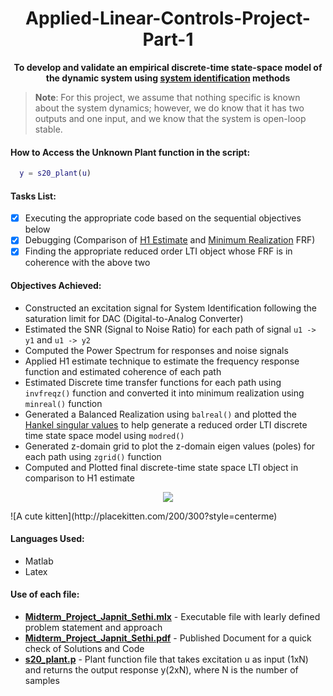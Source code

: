 # <div align="center">Applied-Linear-Controls-Project-Part-1</div>
**<div align="center">To develop and validate an empirical discrete-time state-space model of the dynamic system using [system identification](https://www.mathworks.com/help/ident/gs/about-system-identification.html) methods</div>**

> **Note**: For this project, we assume that nothing specific is known about the system dynamics; however, we do know that it has two outputs and one input, and we know that the system is open-loop stable.

#### How to Access the Unknown Plant function in the script:
```Matlab
  y = s20_plant(u)
```

#### Tasks List:
- [x] Executing the appropriate code based on the sequential objectives below
- [x] Debugging (Comparison of [H1 Estimate](https://community.sw.siemens.com/s/article/what-is-a-frequency-response-function-frf) and [Minimum Realization](https://en.wikipedia.org/wiki/Minimal_realization) FRF)
- [x] Finding the appropriate reduced order LTI object whose FRF is in coherence with the above two

#### Objectives Achieved: 

- Constructed an excitation signal for System Identification following the saturation limit for DAC (Digital-to-Analog Converter)
- Estimated the SNR (Signal to Noise Ratio) for each path of signal `u1 -> y1` and `u1 -> y2`
- Computed the Power Spectrum for responses and noise signals
- Applied H1 estimate technique to estimate the frequency response function and estimated coherence of each path
- Estimated Discrete time transfer functions for each path using `invfreqz()` function and converted it into minimum realization using `minreal()` function
- Generated a Balanced Realization using `balreal()` and plotted the [Hankel singular values](https://en.wikipedia.org/wiki/Hankel_singular_value) to help generate a reduced order LTI discrete time state space model using `modred()`
- Generated z-domain grid to plot the z-domain eigen values (poles) for each path using `zgrid()` function
- Computed and Plotted final discrete-time state space LTI object in comparison to H1 estimate



<p align="center"><img src="zgrid.jpeg">  </p>
![A cute kitten](http://placekitten.com/200/300?style=centerme)


#### Languages Used:
- Matlab
- Latex 

#### Use of each file:
- [**Midterm_Project_Japnit_Sethi.mlx**](Midterm_Project_Japnit_Sethi.mlx) - Executable file with learly defined problem statement and approach
- [**Midterm_Project_Japnit_Sethi.pdf**](Midterm_Project_Japnit_Sethi.pdf) - Published Document for a quick check of Solutions and Code
- [**s20_plant.p**](s20_plant.p) - Plant function file that takes excitation u as input (1xN) and returns the output response y(2xN), where N is the number of samples
